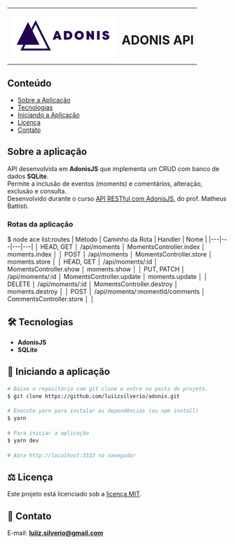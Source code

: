 <table>
  <tr>
    <td><img src="https://github.com/luiizsilverio/adonis/blob/main/app/images/adonisjs-logo.svg" /></td>
    <td><h1>ADONIS API</h1></td>
  </tr>
</table>

## Conteúdo
* [Sobre a Aplicação](#sobre-a-aplicação)
* [Tecnologias](#hammer_and_wrench-tecnologias)
* [Iniciando a Aplicação](#car-Iniciando-a-aplicação)
* [Licença](#balance_scale-licença)
* [Contato](#email-contato)

## Sobre a aplicação
API desenvolvida em __AdonisJS__ que implementa um CRUD com banco de dados __SQLite__.<br />
Permite a inclusão de eventos (moments) e comentários, alteração, exclusão e consulta.<br />
Desenvolvido durante o curso [API RESTful com AdonisJS](https://www.youtube.com/watch?v=y8XfJJYhXPE), do prof. Matheus Battisti.<br />

### Rotas da aplicação

$ node ace list:routes
| Método | Caminho da Rota | Handler | Nome |
|---|---|---|---|
│ HEAD, GET  │ /api/moments                    │ MomentsController.index   │ moments.index     │
│ POST       │ /api/moments                    │ MomentsController.store   │ moments.store     │
│ HEAD, GET  │ /api/moments/:id                │ MomentsController.show    │ moments.show      │
│ PUT, PATCH │ /api/moments/:id                │ MomentsController.update  │ moments.update    │
│ DELETE     │ /api/moments/:id                │ MomentsController.destroy │ moments.destroy   │
│ POST       │ /api/moments/:momentId/comments │ CommentsController.store  │                   │

## :hammer_and_wrench: Tecnologias
* __AdonisJS__
* __SQLite__

## :car: Iniciando a aplicação
```bash
# Baixe o repositório com git clone e entre na pasta do projeto.
$ git clone https://github.com/luiizsilverio/adonis.git

# Execute yarn para instalar as dependências (ou npm install)
$ yarn

# Para iniciar a aplicação
$ yarn dev

# Abra http://localhost:3333 no navegador
```

## :balance_scale: Licença
Este projeto está licenciado sob a [licença MIT](LICENSE).

## :email: Contato

E-mail: [**luiiz.silverio@gmail.com**](mailto:luiiz.silverio@gmail.com)
